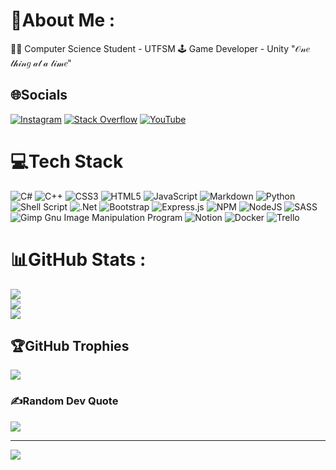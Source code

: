 # 💫About Me :
👨‍💻 Computer Science Student - UTFSM 
🕹️ Game Developer - Unity 
"𝒪𝓃𝑒 𝓉𝒽𝒾𝓃𝑔 𝒶𝓉 𝒶 𝓉𝒾𝓂𝑒"

## 🌐Socials
[![Instagram](https://img.shields.io/badge/Instagram-%23E4405F.svg?logo=Instagram&logoColor=white)](https://instagram.com/luck,jmg) [![Stack Overflow](https://img.shields.io/badge/-Stackoverflow-FE7A16?logo=stack-overflow&logoColor=white)](https://stackoverflow.com/users/12873081) [![YouTube](https://img.shields.io/badge/YouTube-%23FF0000.svg?logo=YouTube&logoColor=white)](https://youtube.com/c/luckjmg) 

# 💻Tech Stack
![C#](https://img.shields.io/badge/c%23-%23239120.svg?style=flat&logo=c-sharp&logoColor=white) ![C++](https://img.shields.io/badge/c++-%2300599C.svg?style=flat&logo=c%2B%2B&logoColor=white) ![CSS3](https://img.shields.io/badge/css3-%231572B6.svg?style=flat&logo=css3&logoColor=white) ![HTML5](https://img.shields.io/badge/html5-%23E34F26.svg?style=flat&logo=html5&logoColor=white) ![JavaScript](https://img.shields.io/badge/javascript-%23323330.svg?style=flat&logo=javascript&logoColor=%23F7DF1E) ![Markdown](https://img.shields.io/badge/markdown-%23000000.svg?style=flat&logo=markdown&logoColor=white) ![Python](https://img.shields.io/badge/python-3670A0?style=flat&logo=python&logoColor=ffdd54) ![Shell Script](https://img.shields.io/badge/shell_script-%23121011.svg?style=flat&logo=gnu-bash&logoColor=white) ![.Net](https://img.shields.io/badge/.NET-5C2D91?style=flat&logo=.net&logoColor=white) ![Bootstrap](https://img.shields.io/badge/bootstrap-%23563D7C.svg?style=flat&logo=bootstrap&logoColor=white) ![Express.js](https://img.shields.io/badge/express.js-%23404d59.svg?style=flat&logo=express&logoColor=%2361DAFB) ![NPM](https://img.shields.io/badge/NPM-%23000000.svg?style=flat&logo=npm&logoColor=white) ![NodeJS](https://img.shields.io/badge/node.js-6DA55F?style=flat&logo=node.js&logoColor=white) ![SASS](https://img.shields.io/badge/SASS-hotpink.svg?style=flat&logo=SASS&logoColor=white) ![Gimp Gnu Image Manipulation Program](https://img.shields.io/badge/Gimp-657D8B?style=flat&logo=gimp&logoColor=FFFFFF) ![Notion](https://img.shields.io/badge/Notion-%23000000.svg?style=flat&logo=notion&logoColor=white) ![Docker](https://img.shields.io/badge/docker-%230db7ed.svg?style=flat&logo=docker&logoColor=white) ![Trello](https://img.shields.io/badge/Trello-%23026AA7.svg?style=flat&logo=Trello&logoColor=white)
# 📊GitHub Stats :
![](https://github-readme-stats.vercel.app/api?username=LuckJMG&theme=dracula&hide_border=true&include_all_commits=false&count_private=true)<br/>
![](https://github-readme-streak-stats.herokuapp.com/?user=LuckJMG&theme=dracula&hide_border=true)<br/>
![](https://github-readme-stats.vercel.app/api/top-langs/?username=LuckJMG&theme=dracula&hide_border=true&include_all_commits=false&count_private=true&layout=compact)

## 🏆GitHub Trophies
![](https://github-trophies.vercel.app/?username=LuckJMG&theme=dracula&no-frame=true&no-bg=false&margin-w=4)

### ✍️Random Dev Quote
![](https://quotes-github-readme.vercel.app/api?type=vetical&theme=dark)

---
[![](https://visitcount.itsvg.in/api?id=LuckJMG&icon=0&color=6)](https://visitcount.itsvg.in)

